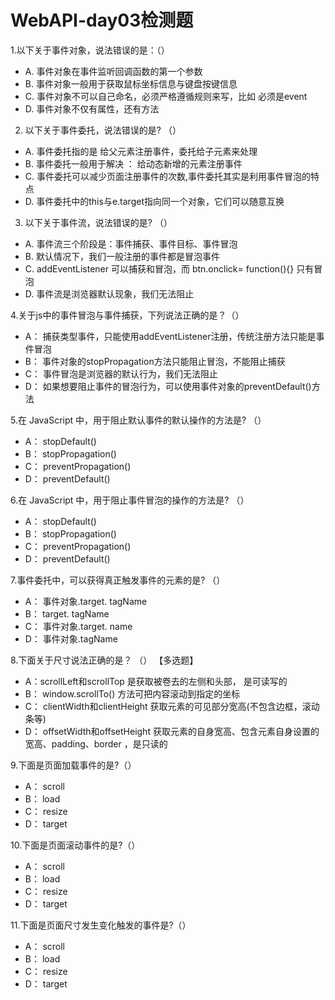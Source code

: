 

# WebAPI-day03检测题



1.以下关于事件对象，说法错误的是：（）

- A. 事件对象在事件监听回调函数的第一个参数
- B. 事件对象一般用于获取鼠标坐标信息与键盘按键信息
- C. 事件对象不可以自己命名，必须严格遵循规则来写，比如 必须是event
- D. 事件对象不仅有属性，还有方法

2. 以下关于事件委托，说法错误的是? （）

- A. 事件委托指的是 给父元素注册事件，委托给子元素来处理
- B. 事件委托一般用于解决 ： 给动态新增的元素注册事件
- C. 事件委托可以减少页面注册事件的次数,事件委托其实是利用事件冒泡的特点
- D. 事件委托中的this与e.target指向同一个对象，它们可以随意互换

3. 以下关于事件流，说法错误的是? （）

- A. 事件流三个阶段是：事件捕获、事件目标、事件冒泡
- B. 默认情况下，我们一般注册的事件都是冒泡事件
- C. addEventListener 可以捕获和冒泡，而 btn.onclick= function(){} 只有冒泡
- D. 事件流是浏览器默认现象，我们无法阻止

4.关于js中的事件冒泡与事件捕获，下列说法正确的是？（）

- A： 捕获类型事件，只能使用addEventListener注册，传统注册方法只能是事件冒泡
- B： 事件对象的stopPropagation方法只能阻止冒泡，不能阻止捕获
- C： 事件冒泡是浏览器的默认行为，我们无法阻止
- D： 如果想要阻止事件的冒泡行为，可以使用事件对象的preventDefault()方法

5.在 JavaScript 中，用于阻止默认事件的默认操作的方法是? （）

- A： stopDefault()
- B： stopPropagation()
- C： preventPropagation()
- D： preventDefault()

6.在 JavaScript 中，用于阻止事件冒泡的操作的方法是? （）

- A： stopDefault()
- B： stopPropagation()
- C： preventPropagation()
- D： preventDefault()

7.事件委托中，可以获得真正触发事件的元素的是? （）

- A： 事件对象.target. tagName
- B： target. tagName
- C： 事件对象.target. name
- D： 事件对象.tagName

8.下面关于尺寸说法正确的是？ （） 【多选题】

- A：scrollLeft和scrollTop 是获取被卷去的左侧和头部， 是可读写的
- B： window.scrollTo() 方法可把内容滚动到指定的坐标
- C： clientWidth和clientHeight 获取元素的可见部分宽高(不包含边框，滚动条等)
- D： offsetWidth和offsetHeight 获取元素的自身宽高、包含元素自身设置的宽高、padding、border ，是只读的

9.下面是页面加载事件的是?（）

- A： scroll
- B： load
- C： resize
- D： target

10.下面是页面滚动事件的是?（）

- A： scroll
- B： load
- C： resize
- D： target

11.下面是页面尺寸发生变化触发的事件是?（）

- A： scroll
- B： load
- C： resize
- D： target

 